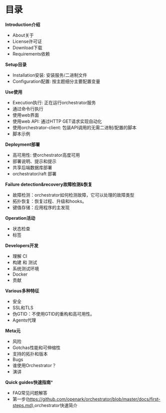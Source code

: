 # 目录

**Introduction介绍**

* About关于
* License许可证
* Download下载
* Requirements依赖

**Setup目录**

* Installation安装: 安装服务/二进制文件
* Configuration配置: 按主题细分主要配置变量

**Use使用**

* Execution执行: 正在运行orchestrator服务
* 通过命令行执行
* 使用web界面
* 使用web API: 通过HTTP GET请求实现自动化
* 使用orchestrator-client: 包装API调用的无需二进制/配置的脚本
* 脚本示例

**Deployment部署**

* 高可用性: 使orchestrator高度可用
* 部署说明、提示和提示
* 共享后端数据库部署
* orchestrator/raft 部署

**Failure detection&recovery故障检测&恢复**

* 故障检测：orchestrator如何检测故障，它可以处理的故障类型
* 拓扑恢复：恢复过程、升级和hooks。
* 键值存储：应用程序的主发现

**Operation活动**

* 状态检查
* 标签

**Developers开发**

* 理解 CI
* 构建 和 测试
* 系统测试环境
* Docker
* 贡献

**Various多种特征**

* 安全
* SSL和TLS
* 伪GTID：不使用GTID的重构和高可用性。
* Agents代理

**Meta元**

* 风险
* Gotchas性能和可伸缩性
* 支持的拓扑和版本
* Bugs
* 谁使用Orchestrator？
* 演讲

**Quick guides快速指南***

* FAQ常见问题解答
* 第一步(https://github.com/openark/orchestrator/blob/master/docs/first-steps.md),orchestrator快速简介

